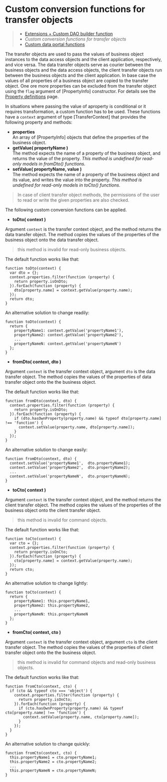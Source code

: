 # Custom conversion functions for transfer objects

> * [Extensions + Custom DAO builder function](/model-definitions/extensions)
> * _Custom conversion functions for transfer objects_
> * [Custom data portal functions](portal)

The transfer objects are used to pass the values of business object instances
to the data access objects and the client application, respectively, and vice versa.
The data transfer objects serve as courier between the business objects and the data
access objects, the client transfer objects run between the business objects and the
client application. In base case the values of all properties of a business object
are copied to the transfer object. One ore more properties can be excluded from the
transfer object using the `flag` argument of [PropertyInfo] constructor. For details
see the [Property definitions](/model-definitions/properties) page.

In situations where passing the value of aproperty is conditional or it requires
transformation, a custom function has to be used. These functions have a `context`
argument of type [TransferContext] that provides the following property and methods:

* __properties__  
  An array of [PropertyInfo] objects that define the properties of the business object.
* __getValue( propertyName )__  
  The method expects the name of a property of the business object, and returns
  the value of the property. _This method is undefined for read-only models in
  fromDto() functions._
* __setValue( propertyName, value )__  
  The method expects the name of a property of the business object and its value,
  and writes the value into the property. _This method is undefined for read-only
  models in toCto() functions._

> In case of client transfer object methods, the permissions of the user to read or write
> the given properties are also checked.

The following custom conversion functions can be applied.

* __toDto( context )__

Argument `context` is the transfer context object, and the method returns the data transfer object.
The method copies the values of the properties of the business object onto the data transfer object.

> this method is invalid for read-only business objects.

The default function works like that:

```
function toDto(context) {
  var dto = {};
  context.properties.filter(function (property) {
    return property.isOnDto;
  }).forEach(function (property) {
    dto[property.name] = context.getValue(property.name);
  });
  return dto;
}
```

An alternative solution to change readily:

```
function toDto(context) {
  return {
    propertyName1: context.getValue('propertyName1'),
    propertyName2: context.getValue('propertyName2'),
    ...
    propertyNameN: context.getValue('propertyNameN')
  };
}
```

* __fromDto( context, dto )__

Argument `context` is the transfer context object, argument `dto` is the data transfer object.
The method copies the values of the properties of data transfer object onto the the business object.

The default function works like that:

```
function fromDto(context, dto) {
  context.properties.filter(function (property) {
    return property.isOnDto;
  }).forEach(function (property) {
    if (dto.hasOwnProperty(property.name) && typeof dto[property.name] !== 'function') {
      context.setValue(property.name, dto[property.name]);
    }
  });
}
```

An alternative solution to change easily:

```
function fromDto(context, dto) {
  context.setValue('propertyName1',  dto.propertyName1);
  context.setValue('propertyName2',  dto.propertyName2);
  ...
  context.setValue('propertyNameN',  dto.propertyNameN);
}
```

* __toCto( context )__  

Argument `context` is the transfer context object, and the method returns the client transfer object.
The method copies the values of the properties of the business object onto the client transfer object.

> this method is invalid for command objects.

The default function works like that:

```
function toCto(context) {
  var cto = {};
  context.properties.filter(function (property) {
    return property.isOnCto;
  }).forEach(function (property) {
    cto[property.name] = context.getValue(property.name);
  });
  return cto;
}
```

An alternative solution to change lightly:

```
function toCto(context) {
  return {
    propertyName1: this.propertyName1,
    propertyName2: this.propertyName2,
    ...
    propertyNameN: this.propertyNameN
  };
}
```

* __fromCto( context, cto )__

Argument `context` is the transfer context object, argument `cto` is the client transfer object.
The method copies the values of the properties of client transfer object onto the the business object.

> this method is invalid for command objects and read-only business objects.

The default function works like that:

```
function fromCto(context, cto) {
  if (cto && typeof cto === 'object') {
    context.properties.filter(function (property) {
      return property.isOnCto;
    }).forEach(function (property) {
      if (cto.hasOwnProperty(property.name) && typeof cto[property.name] !== 'function') {
        context.setValue(property.name, cto[property.name]);
      }
    });
  }
}
```

An alternative solution to change quickly:

```
function fromCto(context, cto) {
  this.propertyName1 = cto.propertyName1;
  this.propertyName2 = cto.propertyName2;
  ...
  this.propertyNameN = cto.propertyNameN;
}
```
